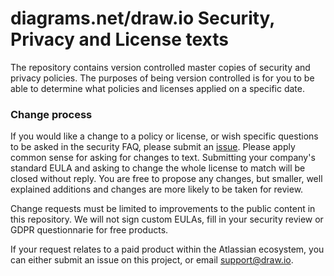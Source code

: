 # diagrams.net/draw.io Security, Privacy and License texts

The repository contains version controlled master copies of security and privacy policies. The purposes of being version controlled is for you to be able to determine what policies and licenses applied on a specific date.

### Change process

If you would like a change to a policy or license, or wish specific questions to be asked in the security FAQ, please submit an [issue](https://github.com/jgraph/security-privacy-legal/issues). Please apply common sense for asking for changes to text. Submitting your company's standard EULA and asking to change the whole license to match will be closed without reply. You are free to propose any changes, but smaller, well explained additions and changes are more likely to be taken for review.

Change requests must be limited to improvements to the public content in this repository. We will not sign custom EULAs, fill in your security review or GDPR questionnarie for free products.

If your request relates to a paid product within the Atlassian ecosystem, you can either submit an issue on this project, or email support@draw.io.
